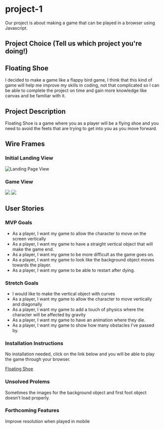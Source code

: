# project-1
Our project is about making a game that can be played in a browser using Javascript.


## Project Choice (Tell us which project you're doing!)
<h2>Floating Shoe</h2>
<p>I decided to make a game like a flappy bird game, I think that this kind of game will help me improve my skills in coding, not that complicated so I can be able to complete the project on time and gain more knowledge like canvas and be familiar with it.</p>

## Project Description
Floating Shoe is a game where you as a player will be a flying shoe and you need to avoid the feets that are trying to get into you as you move forward.


## Wire Frames
<h3>Initial Landing View</h3>
<img src="https://media.git.generalassemb.ly/user/43518/files/a6550c7a-cdfd-48b6-914b-f3025f73ec89" alt="Landing Page View"/>
<h3>Game View</h3>
<img src="https://media.git.generalassemb.ly/user/43518/files/0ef3acc9-fdb4-4793-b24b-36f36a4f5218"/>
<img src="https://media.git.generalassemb.ly/user/43518/files/e2738887-173b-4ad0-9dab-1302bd851888"/>

## User Stories

### MVP Goals
<ul>
  <li>As a player, I want my game to allow the character to move on the screen vertically</li>
  <li>As a player, I want my game to have a straight vertical object that will make the game end.</li>
  <li>As a player, I want my game to be more difficult as the game goes on.</li>
  <li>As a player, I want my game to look like the background object moves towards the player.</li>
  <li>As a player, I want my game to be able to restart after dying.</li>
</ul>
  
### Stretch Goals
<ul>
  <li>I would like to make the vertical object with curves</li>
  <li>As a player, I want my game to allow the character to move vertically and diagonally</li>
  <li>As a player, I want my game to add a touch of physics where the character will be affected by gravity</li>
  <li>As a player, I want my game to have an animation where they die.</li>
  <li>As a player, I want my game to show how many obstacles I’ve passed by.</li>
</ul>

### Installation Instructions
<p>No installation needed, click on the link below and you will be able to play the game through your browser.</p>
<a href="https://bernard-calma.github.io/project-1/">Floating Shoe</a>

### Unsolved Prolems
<p>Sometimes the images for the background object and first foot object doesn't load properly. </p>

### Forthcoming Features
<p>Improve resolution when played in mobile</p>
